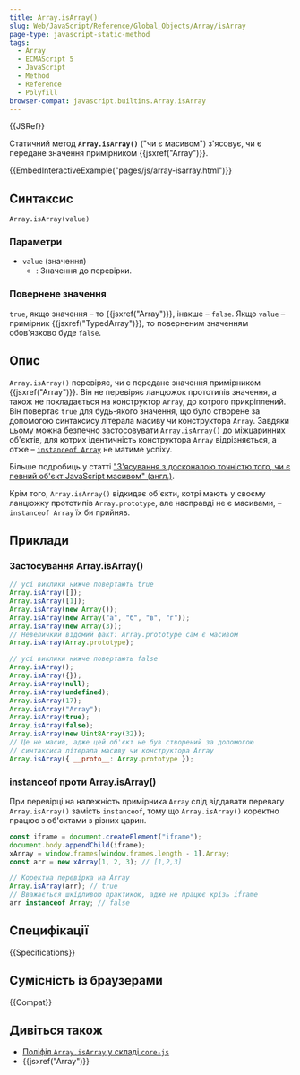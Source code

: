 ```yaml
---
title: Array.isArray()
slug: Web/JavaScript/Reference/Global_Objects/Array/isArray
page-type: javascript-static-method
tags:
  - Array
  - ECMAScript 5
  - JavaScript
  - Method
  - Reference
  - Polyfill
browser-compat: javascript.builtins.Array.isArray
---
```


{{JSRef}}

Статичний метод **`Array.isArray()`** ("чи є масивом") з'ясовує, чи є передане значення примірником {{jsxref("Array")}}.

{{EmbedInteractiveExample("pages/js/array-isarray.html")}}

## Синтаксис

```js-nolint
Array.isArray(value)
```

### Параметри

- `value` (значення)
  - : Значення до перевірки.

### Повернене значення

`true`, якщо значення – то {{jsxref("Array")}}, інакше – `false`. Якщо `value` – примірник {{jsxref("TypedArray")}}, то поверненим значенням обов'язково буде `false`.

## Опис

`Array.isArray()` перевіряє, чи є передане значення примірником {{jsxref("Array")}}. Він не перевіряє ланцюжок прототипів значення, а також не покладається на конструктор `Array`, до котрого прикріплений. Він повертає `true` для будь-якого значення, що було створене за допомогою синтаксису літерала масиву чи конструктора `Array`. Завдяки цьому можна безпечно застосовувати `Array.isArray()` до міжцаринних об'єктів, для котрих ідентичність конструктора `Array` відрізняється, а отже – [`instanceof Array`](/uk/docs/Web/JavaScript/Reference/Operators/instanceof) не матиме успіху.

Більше подробиць у статті ["З'ясування з досконалою точністю того, чи є певний об'єкт JavaScript масивом" (англ.)](https://web.mit.edu/jwalden/www/isArray.html).

Крім того, `Array.isArray()` відкидає об'єкти, котрі мають у своєму ланцюжку прототипів `Array.prototype`, але насправді не є масивами, – `instanceof Array` їх би прийняв.

## Приклади

### Застосування Array.isArray()

```js
// усі виклики нижче повертають true
Array.isArray([]);
Array.isArray([1]);
Array.isArray(new Array());
Array.isArray(new Array("а", "б", "в", "г"));
Array.isArray(new Array(3));
// Невеличкий відомий факт: Array.prototype сам є масивом
Array.isArray(Array.prototype);

// усі виклики нижче повертають false
Array.isArray();
Array.isArray({});
Array.isArray(null);
Array.isArray(undefined);
Array.isArray(17);
Array.isArray("Array");
Array.isArray(true);
Array.isArray(false);
Array.isArray(new Uint8Array(32));
// Це не масив, адже цей об'єкт не був створений за допомогою
// синтаксиса літерала масиву чи конструктора Array
Array.isArray({ __proto__: Array.prototype });
```

### instanceof проти Array.isArray()

При перевірці на належність примірника `Array` слід віддавати перевагу `Array.isArray()` замість `instanceof`, тому що `Array.isArray()` коректно працює з об'єктами з різних царин.

```js
const iframe = document.createElement("iframe");
document.body.appendChild(iframe);
xArray = window.frames[window.frames.length - 1].Array;
const arr = new xArray(1, 2, 3); // [1,2,3]

// Коректна перевірка на Array
Array.isArray(arr); // true
// Вважається шкідливою практикою, адже не працює крізь iframe
arr instanceof Array; // false
```

## Специфікації

{{Specifications}}

## Сумісність із браузерами

{{Compat}}

## Дивіться також

- [Поліфіл `Array.isArray` у складі `core-js`](https://github.com/zloirock/core-js#ecmascript-array)
- {{jsxref("Array")}}

